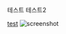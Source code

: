 테스트 
테스트2
	
[test](https://www.youtube.com/watch?v=hDluVIuJGOo)
![screenshot](https://cloud.githubusercontent.com/assets/1233318/11766107/11986d1e-a1ba-11e5-9066-4c6a1f723b05.jpg)
